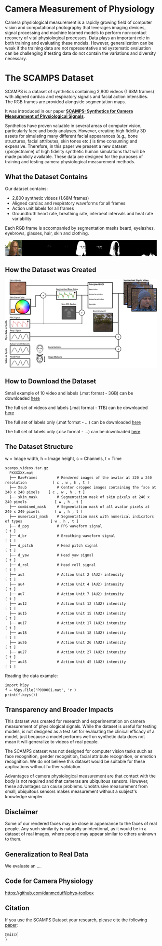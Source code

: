 # Camera Measurement of Physiology

Camera physiological measurement is a rapidly growing field of computer vision and computational photography that leverages imaging devices, signal processing and machine learned models to perform non-contact recovery of vital physiological processes. Data plays an important role in both training and evaluating these models. However, generalization can be weak if the training data are not representative and systematic evaluation can be challenging if testing data do not contain the variations and diversity necessary.

# The SCAMPS Dataset

SCAMPS is a dataset of synthetics containing 2,800 videos (1.68M frames) with aligned cardiac and respiratory signals and facial action intensities. The RGB frames are provided alongside segmentation maps. 

It was introduced in our paper [**SCAMPS: Synthetics for Camera Measurement of Physiological Signals**](...).

Synthetics have proven valuable in several areas of computer vision, particularly face and body analyses.
However, creating high fidelity 3D assets for simulating many different facial appearances (e.g., bone structures, facial attributes, skin tones etc.) is time consuming and expensive. Therefore, in this paper we present a new dataset (\projectname) of high fidelity synthetic human simulations that will be made publicly available. These data are designed for the purposes of training and testing camera physiological measurement methods.

<!--![An image showing frames of a video with line graphs below it showing synchronized physiological signals](images/waveforms.png)-->

## What the Dataset Contains

Our dataset contains:
- 2,800 synthetic videos (1.68M frames)
- Aligned cardiac and respiratory waveforms for all frames
- Action unit labels for all frames
- Groundtruth heart rate, breathing rate, interbeat intervals and heat rate variability


Each RGB frame is accompanied by segmentation masks beard, eyelashes, eyebrows, glasses, hair, skin and clothing.

![An image showing a single frame of video and a set of segmentation frames with different regions (e.g., hair, clothing, etc.) segmented](images/segmentation.png)

## How the Dataset was Created

![An image of a system diagram which shows how the synthetic avatars were created. The base skin albedo is altered using the blood volume pulse signal and then clothing, hair and background are added](images/architecture.jpg)


## How to Download the Dataset

Small example of 10 video and labels (.mat format - 3GB) can be downloaded [here](...)

The full set of videos and labels (.mat format - 1TB) can be downloaded [here](...)

The full set of labels only (.mat format - ...) can be downloaded [here](...)

The full set of labels only (.csv format - ...) can be downloaded [here](...)



## The Dataset Structure
w = Image width, h = Image height, c = Channels, t = Time
```
scamps_videos.tar.gz
  PXXXXXX.mat
  ├── RawFrames         # Rendered images of the avatar at 320 x 240 resolution            [ c , w , h , t ]
  ├── Xsub              # Center cropped images containing the face at 240 x 240 pixels    [ c , w , h , t ]
  ├── skin_mask         # Segmentation mask of skin pixels at 240 x 240 pixels             [ w , h , t ]
  ├── combined_mask     # Segmentation mask of all avatar pixels at 240 x 240 pixels       [ w , h , t ]
  ├── numerical_mask    # Segmentation mask with numerical indicators of types             [ w , h , t ]
  ├── d_ppg             # PPG waveform signal                                              [ t ]
  ├── d_br              # Breathing waveform signal                                        [ t ]
  ├── d_pitch           # Head pitch signal                                                [ t ]
  ├── d_yaw             # Head yaw signal                                                  [ t ]
  ├── d_rol             # Head roll signal                                                 [ t ]
  ├── au2               # Action Unit 2 (AU2) intensity                                    [ t ]
  ├── au4               # Action Unit 4 (AU2) intensity                                    [ t ]
  ├── au7               # Action Unit 7 (AU2) intensity                                    [ t ]
  ├── au12              # Action Unit 12 (AU2) intensity                                   [ t ]
  ├── au15              # Action Unit 15 (AU2) intensity                                   [ t ]
  ├── au17              # Action Unit 17 (AU2) intensity                                   [ t ]
  ├── au18              # Action Unit 18 (AU2) intensity                                   [ t ]
  ├── au26              # Action Unit 26 (AU2) intensity                                   [ t ]
  ├── au27              # Action Unit 27 (AU2) intensity                                   [ t ]
  ├── au45              # Action Unit 45 (AU2) intensity                                   [ t ]
```

Reading the data example:

```
import h5py
f = h5py.File('P000001.mat', 'r')
print(f.keys())
```

## Transparency and Broader Impacts

This dataset was created for research and experimentation on camera measurement of physiological signals. While the dataset is useful for testing models, is not designed as a test set for evaluating the clinical efficacy of a model, just because a model performs well on synthetic data does not mean it will generalize to videos of real people.

The SCAMPS dataset was not designed for computer vision tasks such as face recognition, gender recognition, facial attribute recognition, or emotion recognition. We do not believe this dataset would be suitable for these applications without further validation.

Advantages of camera physiological measurement are that contact with the body is not required and that cameras are ubiquitous sensors. However, these advantages can cause problems. Unobtrusive measurement from small, ubiquitous sensors makes measurement without a subject's knowledge simpler. 

## Disclaimer

Some of our rendered faces may be close in appearance to the faces of real people.  Any such similarity is naturally unintentional, as it would be in a dataset of real images, where people may appear similar to others unknown to them.


## Generalization to Real Data

We evaluate an ....

## Code for Camera Physiology

https://github.com/danmcduff/iphys-toolbox

## Citation

If you use the SCAMPS Dataset your research, please cite the following [paper](LINK):


```
@misc{
}
